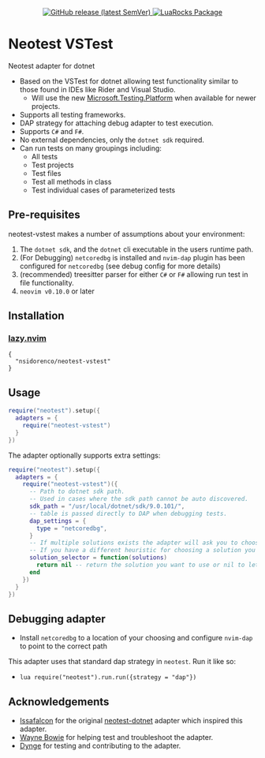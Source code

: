 <p align="center">
<a href="https://github.com/nsidorenco/neotest-vstest/releases">
  <img alt="GitHub release (latest SemVer)" src="https://img.shields.io/github/v/release/nsidorenco/neotest-vstest?style=for-the-badge">
</a>
<a href="https://luarocks.org/modules/nsidorenco/neotest-vstest">
  <img alt="LuaRocks Package" src="https://img.shields.io/luarocks/v/nsidorenco/neotest-vstest?logo=lua&color=purple&style=for-the-badge">
</a>
</p>

# Neotest VSTest

Neotest adapter for dotnet

- Based on the VSTest for dotnet allowing test functionality similar to those found in IDEs like Rider and Visual Studio.
  - Will use the new [Microsoft.Testing.Platform](https://learn.microsoft.com/en-us/dotnet/core/testing/microsoft-testing-platform-intro?tabs=dotnetcli) when available for newer projects.
- Supports all testing frameworks.
- DAP strategy for attaching debug adapter to test execution.
- Supports `C#` and `F#`.
- No external dependencies, only the `dotnet sdk` required.
- Can run tests on many groupings including:
  - All tests
  - Test projects
  - Test files
  - Test all methods in class
  - Test individual cases of parameterized tests

## Pre-requisites

neotest-vstest makes a number of assumptions about your environment:

1. The `dotnet sdk`, and the `dotnet` cli executable in the users runtime path.
2. (For Debugging) `netcoredbg` is installed and `nvim-dap` plugin has been configured for `netcoredbg` (see debug config for more details)
3. (recommended) treesitter parser for either `C#` or `F#` allowing run test in file functionality.
4. `neovim v0.10.0` or later

## Installation

### [lazy.nvim](https://github.com/folke/lazy.nvim)

```
{
  "nsidorenco/neotest-vstest"
}
```

## Usage

```lua
require("neotest").setup({
  adapters = {
    require("neotest-vstest")
  }
})
```

The adapter optionally supports extra settings:

```lua
require("neotest").setup({
  adapters = {
    require("neotest-vstest")({
      -- Path to dotnet sdk path.
      -- Used in cases where the sdk path cannot be auto discovered.
      sdk_path = "/usr/local/dotnet/sdk/9.0.101/",
      -- table is passed directly to DAP when debugging tests.
      dap_settings = {
        type = "netcoredbg",
      }
      -- If multiple solutions exists the adapter will ask you to choose one.
      -- If you have a different heuristic for choosing a solution you can provide a function here.
      solution_selector = function(solutions)
        return nil -- return the solution you want to use or nil to let the adapter choose.
      end
    })
  }
})
```

## Debugging adapter

- Install `netcoredbg` to a location of your choosing and configure `nvim-dap` to point to the correct path

This adapter uses that standard dap strategy in `neotest`. Run it like so:

- `lua require("neotest").run.run({strategy = "dap"})`

## Acknowledgements

- [Issafalcon](https://github.com/Issafalcon) for the original [neotest-dotnet](https://github.com/Issafalcon/neotest-dotnet) adapter which inspired this adapter.
- [Wayne Bowie](https://github.com/waynebowie99) for helping test and troubleshoot the adapter.
- [Dynge](https://github.com/Dynge) for testing and contributing to the adapter.
